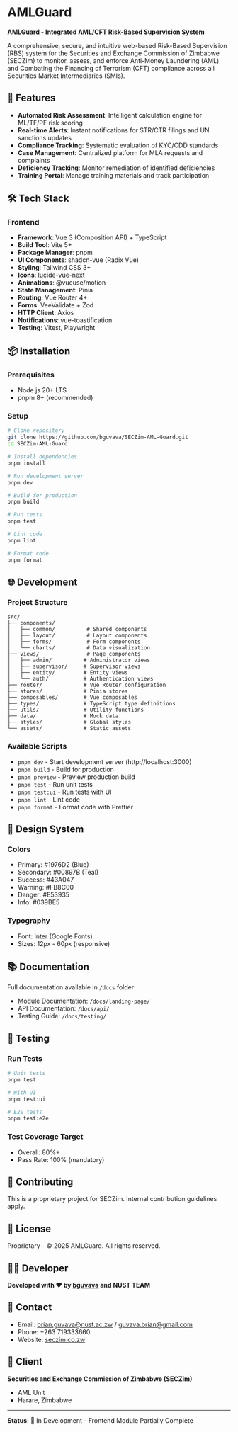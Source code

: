 # AMLGuard

**AMLGuard - Integrated AML/CFT Risk-Based Supervision System**

A comprehensive, secure, and intuitive web-based Risk-Based Supervision (RBS) system for the Securities and Exchange Commission of Zimbabwe (SECZim) to monitor, assess, and enforce Anti-Money Laundering (AML) and Combating the Financing of Terrorism (CFT) compliance across all Securities Market Intermediaries (SMIs).

## 🚀 Features

- **Automated Risk Assessment**: Intelligent calculation engine for ML/TF/PF risk scoring
- **Real-time Alerts**: Instant notifications for STR/CTR filings and UN sanctions updates
- **Compliance Tracking**: Systematic evaluation of KYC/CDD standards
- **Case Management**: Centralized platform for MLA requests and complaints
- **Deficiency Tracking**: Monitor remediation of identified deficiencies
- **Training Portal**: Manage training materials and track participation

## 🛠️ Tech Stack

### Frontend
- **Framework**: Vue 3 (Composition API) + TypeScript
- **Build Tool**: Vite 5+
- **Package Manager**: pnpm
- **UI Components**: shadcn-vue (Radix Vue)
- **Styling**: Tailwind CSS 3+
- **Icons**: lucide-vue-next
- **Animations**: @vueuse/motion
- **State Management**: Pinia
- **Routing**: Vue Router 4+
- **Forms**: VeeValidate + Zod
- **HTTP Client**: Axios
- **Notifications**: vue-toastification
- **Testing**: Vitest, Playwright

## 📦 Installation

### Prerequisites
- Node.js 20+ LTS
- pnpm 8+ (recommended)

### Setup

```bash
# Clone repository
git clone https://github.com/bguvava/SECZim-AML-Guard.git
cd SECZim-AML-Guard

# Install dependencies
pnpm install

# Run development server
pnpm dev

# Build for production
pnpm build

# Run tests
pnpm test

# Lint code
pnpm lint

# Format code
pnpm format
```

## 🌐 Development

### Project Structure
```
src/
├── components/
│   ├── common/          # Shared components
│   ├── layout/          # Layout components
│   ├── forms/           # Form components
│   └── charts/          # Data visualization
├── views/               # Page components
│   ├── admin/          # Administrator views
│   ├── supervisor/     # Supervisor views
│   ├── entity/         # Entity views
│   └── auth/           # Authentication views
├── router/             # Vue Router configuration
├── stores/             # Pinia stores
├── composables/        # Vue composables
├── types/              # TypeScript type definitions
├── utils/              # Utility functions
├── data/               # Mock data
├── styles/             # Global styles
└── assets/             # Static assets
```

### Available Scripts

- `pnpm dev` - Start development server (http://localhost:3000)
- `pnpm build` - Build for production
- `pnpm preview` - Preview production build
- `pnpm test` - Run unit tests
- `pnpm test:ui` - Run tests with UI
- `pnpm lint` - Lint code
- `pnpm format` - Format code with Prettier

## 🎨 Design System

### Colors
- Primary: #1976D2 (Blue)
- Secondary: #00897B (Teal)
- Success: #43A047
- Warning: #FB8C00
- Danger: #E53935
- Info: #039BE5

### Typography
- Font: Inter (Google Fonts)
- Sizes: 12px - 60px (responsive)

## 📚 Documentation

Full documentation available in `/docs` folder:
- Module Documentation: `/docs/landing-page/`
- API Documentation: `/docs/api/`
- Testing Guide: `/docs/testing/`

## 🧪 Testing

### Run Tests
```bash
# Unit tests
pnpm test

# With UI
pnpm test:ui

# E2E tests
pnpm test:e2e
```

### Test Coverage Target
- Overall: 80%+
- Pass Rate: 100% (mandatory)

## 🤝 Contributing

This is a proprietary project for SECZim. Internal contribution guidelines apply.

## 📄 License

Proprietary - © 2025 AMLGuard. All rights reserved.

## 👨‍💻 Developer

**Developed with ❤️ by [bguvava](https://bguvava.github.io/portfolio/) and NUST TEAM**

## 📧 Contact

- Email: brian.guvava@nust.ac.zw / guvava.brian@gmail.com
- Phone: +263 719333660
- Website: [seczim.co.zw](https://seczim.co.zw/)

## 🏢 Client

**Securities and Exchange Commission of Zimbabwe (SECZim)**
- AML Unit
- Harare, Zimbabwe

---

**Status**: 🚧 In Development - Frontend Module Partially Complete
